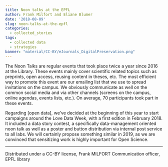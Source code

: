 ```yaml
---
title: Noon talks at the EPFL
author: Frank Milfort and Eliane Blumer
date: '2018-08-09'
slug: noon-talks-at-the-epfl
categories:
  - collected_stories
tags:
  - collected data
  - strategies
banner: "material/CC-BY/eJournals_DigitalPreservation.png"
---
```


The Noon Talks are regular events that took place twice a year since 2016 at the Library. These events mainly cover scientific related topics such as preprints, open access, reusing content in theses, etc. The most efficient way to promote this event are our emailing list that we use to spread invitations on the campus. We obviously communicate as well on the common social media and via other channels (screens on the campus, online agendas, events lists, etc.). On average, 70 participants took part in these events.

Regarding [open data], we’ve decided at the beginning of this year to start campaigns around the Love Data Week, with a first edition in February 2018. It included a data story contest, a specifically data-management oriented noon talk as well as a poster and button distribution via internal post service to all labs. We will certainly propose something similar in 2019, as we are convinced that sensitizing work is highly important for Open Science.


---

Distributed under a CC-BY license,
Frank MILFORT
Communication officer, EPFL library